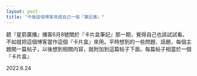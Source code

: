 ```yaml
---
layout: post
title: "今後這個博客改成自己一個『筆記庫』"
---
```



聼『星箭廣播』播客6月8號關於『卡片盒筆記』那一期，覺得自己也該試試看。不如就把這個博客當作這個『卡片盒』來用。平時想到的一些問題、話題，每個主題開一篇帖子，以後想到相關内容，就附加到這篇帖子下面。每篇帖子相當於一個『卡片盒』

2022.6.24












  
&nbsp;
&nbsp;


